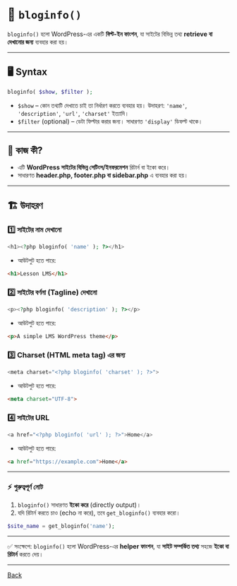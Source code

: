 # 📌 `bloginfo()`

`bloginfo()` হলো WordPress-এর একটি **বিল্ট-ইন ফাংশন**, যা সাইটের বিভিন্ন তথ্য **retrieve বা দেখানোর জন্য** ব্যবহার করা হয়।

---

## 🖥️ Syntax

```php
bloginfo( $show, $filter );
```

* `$show` – কোন তথ্যটি দেখাতে চাই তা নির্ধারণ করতে ব্যবহার হয়। উদাহরণ: `'name'`, `'description'`, `'url'`, `'charset'` ইত্যাদি।
* `$filter` (optional) – ডেটা ফিল্টার করার জন্য। সাধারণত `'display'` ডিফল্ট থাকে।

---

## 🔎 কাজ কী?

* এটি **WordPress সাইটের বিভিন্ন সেটিংস/ইনফরমেশন** রিটার্ন বা ইকো করে।
* সাধারণত **header.php, footer.php বা sidebar.php** এ ব্যবহার করা হয়।

---

## 🏗️ উদাহরণ

### 1️⃣ সাইটের নাম দেখানো

```php
<h1><?php bloginfo( 'name' ); ?></h1>
```

* আউটপুট হতে পারে:

```html
<h1>Lesson LMS</h1>
```

### 2️⃣ সাইটের বর্ণনা (Tagline) দেখানো

```php
<p><?php bloginfo( 'description' ); ?></p>
```

* আউটপুট হতে পারে:

```html
<p>A simple LMS WordPress theme</p>
```

### 3️⃣ Charset (HTML meta tag) এর জন্য

```php
<meta charset="<?php bloginfo( 'charset' ); ?>">
```

* আউটপুট হতে পারে:

```html
<meta charset="UTF-8">
```

### 4️⃣ সাইটের URL

```php
<a href="<?php bloginfo( 'url' ); ?>">Home</a>
```

* আউটপুট হতে পারে:

```html
<a href="https://example.com">Home</a>
```

---

### ⚡ গুরুত্বপূর্ণ নোট

1. `bloginfo()` সাধারণত **ইকো করে** (directly output)।
2. যদি রিটার্ন করতে চাও (echo না করে), তবে `get_bloginfo()` ব্যবহার করো।

```php
$site_name = get_bloginfo('name');
```

---

✅ সংক্ষেপে:
`bloginfo()` হলো WordPress-এর **helper ফাংশন**, যা **সাইট সম্পর্কিত তথ্য** সহজে **ইকো বা রিটার্ন** করতে দেয়।

---
[Back](../../README.md)
